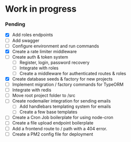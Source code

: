 # Work in progress

### Pending

- [x] Add roles endpoints
- [ ] Add swagger
- [ ] Configure environment and run commands
- [x] Create a rate limiter middleware
- [ ] Create auth & token system
    - [ ] Register, login, password recovery
    - [ ] Integrate with roles
    - [ ] Create a middleware for authenticated routes & roles
- [x] Create database seeds & factory for new projects
- [ ] Implement migration / factory commands for TypeORM
- [ ] Integrate with redis
- [ ] Move root project folder to /src
- [ ] Create nodemailer integration for sending emails
    - [ ] Add handlebars templating system for emails
    - [ ] Create a few base templates
- [ ] Create a Cron Job boilerplate  for using node-cron
- [ ] Create a file upload endpoint boilerplate
- [ ] Add a frontend route to / path with a 404 error.
- [ ] Create a PM2 config file for deployment